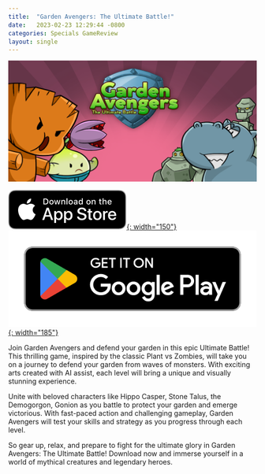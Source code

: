 ```yaml
---
title:  "Garden Avengers: The Ultimate Battle!"
date:   2023-02-23 12:29:44 -0800
categories: Specials GameReview
layout: single
---
```


![Garden Avengers](/assets/images/gardenavengers.png)

[![AppStore](/assets/images/appstore-badge-black.svg){: width="150"}](https://apple.co/3Y13ROv) 
[![PlayStore](/assets/images/google-play-badge.png){: width="185"}](https://play.google.com/store/apps/details?id=com.HippoPenny.GardenAvengers)

Join Garden Avengers and defend your garden in this epic Ultimate Battle! This thrilling game, inspired by the classic Plant vs Zombies, will take you on a journey to defend your garden from waves of monsters. With exciting arts created with AI assist, each level will bring a unique and visually stunning experience.

Unite with beloved characters like Hippo Casper, Stone Talus, the Demogorgon, Gonion as you battle to protect your garden and emerge victorious. With fast-paced action and challenging gameplay, Garden Avengers will test your skills and strategy as you progress through each level.

So gear up, relax, and prepare to fight for the ultimate glory in Garden Avengers: The Ultimate Battle! Download now and immerse yourself in a world of mythical creatures and legendary heroes.




